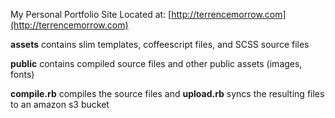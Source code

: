 My Personal Portfolio Site
Located at: [http://terrencemorrow.com](http://terrencemorrow.com)

**assets** contains slim templates, coffeescript files, and SCSS source files

**public** contains compiled source files and other public assets (images, fonts)

**compile.rb** compiles the source files and **upload.rb** syncs the resulting files to an amazon s3 bucket

